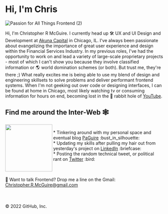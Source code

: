 
<!---
crmcguire74/crmcguire74 is a ✨ special ✨ repository because its `README.md` (this file) appears on your GitHub profile.
You can click the Preview link to take a look at your changes.
--->



# Hi, I'm Chris  


![Passion for All Things Frontend (2)](https://user-images.githubusercontent.com/1223579/175381040-2a817ccc-86ca-484c-a5d0-0bcd9e67bb76.png)
<!--
![Passion for All Things Frontend](https://user-images.githubusercontent.com/1223579/175379591-36b9440f-d15b-4f8e-b163-e95c93a5ea67.png)
-->
Hi, I'm Christopher R McGuire. I currently head up :hammer_and_wrench: UX and UI Design and Development at <a href="https://www.akunacapital.com/">Akuna Capital</a> in Chicago, IL. 
I've always been passionate about evangelizing the importance of great user experience and design within the Financial Services Industry. In my previous roles, I've had the opportunity to work on and lead a variety of large-scale proprietary projects - most of which I can't show you because they involve classified information or :earth_americas:	world domination schemes (or both). But trust me, they're there ;)
What really excites me is being able to use my blend of design and engineering skillsets to solve problems and deliver performant frontend systems. When I'm not geeking out over code or designing interfaces, I can be found at home in Chicago, most likely watching tv or consuming information for hours on end, becoming lost in the :rabbit:	rabbit hole of <a href="https://www.youtube.com/">YouTube</a>.


## Find me around the Inter-Web :spider_web:


<img align="left" width="150"  src="https://user-images.githubusercontent.com/1223579/175841527-b158b9d9-6349-4316-81d6-60d4157d8eea.gif">

<!--<img align="left" width="150" height="150" src="https://user-images.githubusercontent.com/1223579/174912836-4db6e975-1fbe-47c1-a7d4-0024958836a7.png">-->
 <!--<a href="https://github.com/sponsors/M0nica"><img align="left" width="150" height="150" src="https://github.com/M0nica/M0nica/blob/main/octomonica/m0nica-octocat-rotating.gif?raw=true"></a>-->
 <br/>
* Tinkering around with my personal space and eventual blog <a href="https://www.paguire.com">PaGuire</a> :bust_in_silhouette:
<br/>
* Updating my skills after pulling my hair out from yesterday's project on <a href="https://www.linkedin.com/in/ChristopherRMcGuire">LinkedIn</a> :briefcase:
<br/>
* Posting the random technical tweet, or political rant on <a href="https://www.twitter.com/crmcguire74/">Twitter</a> :bird:

<br/><br/>
:incoming_envelope:	 Want to talk Frontend? Drop me a line on the Gmail: <a href="mailto:Christopher.R.McGuire@gmail.com"/>Christopher.R.McGuire@gmail.com</a>
<br/><br/><br/><br/>
© 2022 GitHub, Inc.

